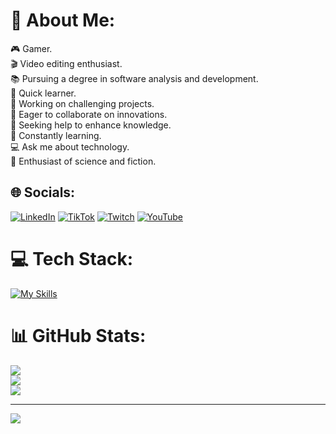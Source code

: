 # 💫 About Me:
🎮 Gamer.<br>🎬 Video editing enthusiast.<br>📚 Pursuing a degree in software analysis and development.<br>🚀 Quick learner.<br>🔧 Working on challenging projects.<br>👥 Eager to collaborate on innovations.<br>🤝 Seeking help to enhance knowledge.<br>📖 Constantly learning.<br>💻 Ask me about technology.<br>🌌 Enthusiast of science and fiction.



## 🌐 Socials:
[![LinkedIn](https://img.shields.io/badge/LinkedIn-%230077B5.svg?logo=linkedin&logoColor=white)](https://linkedin.com/in/angelo-marcari) [![TikTok](https://img.shields.io/badge/TikTok-%23000000.svg?logo=TikTok&logoColor=white)](https://tiktok.com/@ocelotexg) [![Twitch](https://img.shields.io/badge/Twitch-%239146FF.svg?logo=Twitch&logoColor=white)](https://twitch.tv/lanceonair) [![YouTube](https://img.shields.io/badge/YouTube-%23FF0000.svg?logo=YouTube&logoColor=white)](https://youtube.com/@ocelotex2294) 

# 💻 Tech Stack:
[![My Skills](https://skillicons.dev/icons?i=ae,ai,ps,pr,blender,c,cpp,dart,discord,bots,figma,flutter,mysql,postgres,py)](https://skillicons.dev)
# 📊 GitHub Stats:
![](https://github-readme-stats.vercel.app/api?username=Ocelotex&theme=slateorange&hide_border=true&include_all_commits=false&count_private=false)<br/>
![](https://github-readme-streak-stats.herokuapp.com/?user=Ocelotex&theme=slateorange&hide_border=true)<br/>
![](https://github-readme-stats.vercel.app/api/top-langs/?username=Ocelotex&theme=slateorange&hide_border=true&include_all_commits=false&count_private=false&layout=compact)

---
![](https://komarev.com/ghpvc/?username=ocelotex&color=orange)
